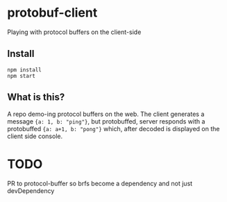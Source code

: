 # protobuf-client

Playing with protocol buffers on the client-side

## Install

```
npm install
npm start
```

## What is this?

A repo demo-ing protocol buffers on the web. The client generates a message `{a: 1, b: "ping"}`, but protobuffed, server responds with a protobuffed `{a: a+1, b: "pong"}` which, after decoded is displayed on the client side console.


# TODO

PR to protocol-buffer so brfs become a dependency and not just devDependency